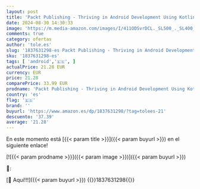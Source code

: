 ```yaml
---
layout: post
title: 'Packt Publishing - Thriving in Android Development Using Kotlin: Use the newest features of the Android framework to develop production-grade apps'
date: 2024-08-30 14:30:33
image: 'https://m.media-amazon.com/images/I/411ODSvrDCL._SL500_._SL400_.jpg'
comments: true
category: ofertas
author: 'tole.es'
slug: '1837631298-es Packt Publishing - Thriving in Android Development Using...'
sku: '1837631298-es'
tags: [ 'android','🇪🇸', ]
actualPrice: 21.28 EUR
currency: EUR
price: 21.28
comparePrice: 33.99 EUR
prodname: 'Packt Publishing - Thriving in Android Development Using Kotlin: Use the newest features of the Android framework to develop production-grade apps'
country: 'es'
flag: '🇪🇸'
brand: ''
buyurl: 'https://www.amazon.es/dp/1837631298/?tag=tolees-21'
descuento: '37.39'
average: '21.28'
---
```


En este momento está [{{< param title >}}]({{< param buyurl >}}) en el siguiente enlace!

[![{{< param prodname >}}]({{< param image >}})]({{< param buyurl >}})

🔎:


[🛒 Aquí!!!]({{< param buyurl >}})
{{<world>}}1837631298{{</world>}}

